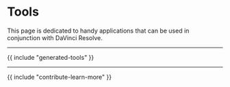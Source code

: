 # Tools

This page is dedicated to handy applications that can be used in conjunction with DaVinci Resolve.

---

{{ include "generated-tools" }}

---

{{ include "contribute-learn-more" }}